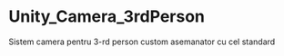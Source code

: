 Unity_Camera_3rdPerson
======================

Sistem camera pentru 3-rd person custom asemanator cu cel standard 
